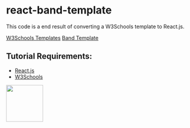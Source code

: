 # react-band-template

This code is a end result of converting a W3Schools template to React.js.

[W3Schools Templates](https://www.w3schools.com/w3css/w3css_templates.asp)
[Band Template](https://www.w3schools.com/w3css/tryw3css_templates_band.htm)

## Tutorial Requirements:

* [React.js](https://reactjs.org/)
* [W3Schools](https://www.w3schools.com/) 

<a href="https://codeadam.ca">
<img src="https://codeadam.ca/images/code-block.png" width="100">
</a>
